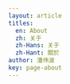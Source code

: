 ```yaml
---
layout: article
titles:
  en: About
  zh: 关于
  zh-Hans: 关于
  zh-Hant: 關於
author: 潘伟波
key: page-about
---
```


